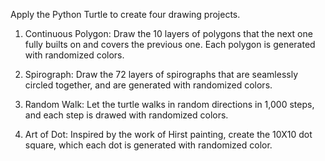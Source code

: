 Apply the Python Turtle to create four drawing projects.

01) Continuous Polygon: Draw the 10 layers of polygons that the next one fully builts on and covers the previous one. Each polygon is generated with randomized colors. 

02) Spirograph: Draw the 72 layers of spirographs that are seamlessly circled together, and are generated with randomized colors. 

03) Random Walk: Let the turtle walks in random directions in 1,000 steps, and each step is drawed with randomized colors. 

04) Art of Dot: Inspired by the work of Hirst painting, create the 10X10 dot square, which each dot is generated with randomized color. 
